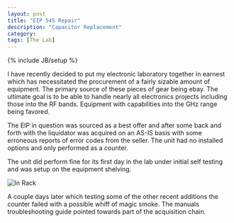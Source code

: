```yaml
---
layout: post
title: "EIP 545 Repair"
description: "Capacitor Replacement"
category: 
tags: [The Lab]
---
```

{% include JB/setup %}

I have recently decided to put my electronic laboratory together in earnest which has necessitated the procurement of a fairly sizable amount of equipment. The primary source of these pieces of gear being ebay. The ultimate goal is to be able to handle nearly all electronics projects including those into the RF bands. Equipment with capabilities into the GHz range being favored.

The EIP in question was sourced as a best offer and after some back and forth with the liquidator was acquired on an AS-IS basis with some erroneous reports of error codes from the seller. The unit had no installed options and only performed as a counter.

The unit did perform fine for its first day in the lab under initial self testing and was setup on the equipment shelving. 

![In Rack](https://picasaweb.google.com/lh/photo/gB1WWAHheO-qAMf8cfKC4EnRfwQP6ADAlpl0O3cKuc0)

A couple days later which testing some of the other recent additions the counter failed with a possible whiff of magic smoke. The manuals troubleshooting guide pointed towards part of the acquisition chain.
